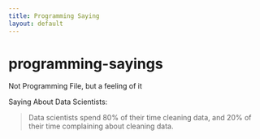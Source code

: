 ```yaml
---
title: Programming Saying
layout: default
---
```



# programming-sayings
Not Programming File, but a feeling of it

<p>Saying About Data Scientists:</p>
<blockquote cite="https://blog.ldodds.com/2020/01/31/do-data-scientists-spend-80-of-their-time-cleaning-data-turns-out-no/#:~:text=variant%20of%20it%3A-,Data%20scientists%20spend%2080%25%20of%20their%20time,data%20rather%20than%20creating%20insights.&text=Data%20scientists%20only%20spend%2020,data%20quality%2C%20standards%2C%20access.">
Data scientists spend 80% of their time cleaning data, and 20% of their time complaining about cleaning data.
</blockquote>
